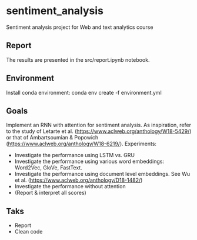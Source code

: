 # sentiment_analysis

Sentiment analysis project for Web and text analytics course

## Report

The results are presented in the src/report.ipynb notebook.

## Environment

Install conda environment:
conda env create -f environment.yml

## Goals

Implement an RNN with attention for sentiment analysis. As inspiration, refer to the study of Letarte et al. (https://www.aclweb.org/anthology/W18-5429/) or that of Ambartsoumian & Popowich (https://www.aclweb.org/anthology/W18-6219/).
Experiments:

- Investigate the performance using LSTM vs. GRU
- Investigate the performance using various word embeddings: Word2Vec, GloVe, FastText.
- Investigate the performance using document level embeddings. See Wu et al. (https://www.aclweb.org/anthology/D18-1482/)
- Investigate the performance without attention
- (Report & interpret all scores)

## Taks

- Report
- Clean code
